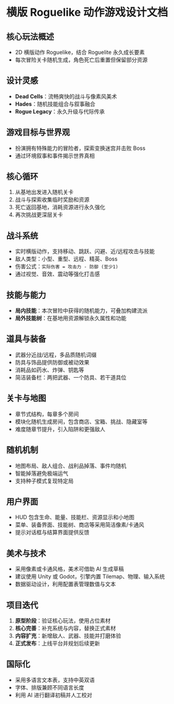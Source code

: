 # 横版 Roguelike 动作游戏设计文档

## 核心玩法概述
- 2D 横版动作 Roguelike，结合 Roguelite 永久成长要素
- 每次冒险关卡随机生成，角色死亡后重置但保留部分资源

## 设计灵感
- **Dead Cells**：流畅爽快的战斗与像素风美术
- **Hades**：随机技能组合与叙事融合
- **Rogue Legacy**：永久升级与代际传承

## 游戏目标与世界观
- 扮演拥有特殊能力的冒险者，探索变换迷宫并击败 Boss
- 通过环境叙事和事件揭示世界真相

## 核心循环
1. 从基地出发进入随机关卡
2. 战斗与探索收集临时奖励和资源
3. 死亡返回基地，消耗资源进行永久强化
4. 再次挑战更深层关卡

## 战斗系统
- 实时横版动作，支持移动、跳跃、闪避、近/远程攻击与技能
- 敌人类型：小型、重型、远程、精英、Boss
- 伤害公式：`实际伤害 = 攻击力 - 防御 (至少1)`
- 通过视觉、音效、震动等强化打击感

## 技能与能力
- **局内技能**：本次冒险中获得的随机能力，可叠加构建流派
- **局外技能树**：在基地用资源解锁永久属性和功能

## 道具与装备
- 武器分近战/远程，多品质随机词缀
- 防具与饰品提供防御或被动效果
- 消耗品如药水、炸弹、钥匙等
- 简洁装备栏：两把武器、一个防具、若干道具位

## 关卡与地图
- 章节式结构，每章多个房间
- 模块化随机生成房间，包含商店、宝箱、挑战、隐藏室等
- 难度随章节提升，引入陷阱和更强敌人

## 随机机制
- 地图布局、敌人组合、战利品掉落、事件均随机
- 智能掉落避免极端运气
- 支持种子模式复现特定局

## 用户界面
- HUD 包含生命、能量、技能栏、资源显示和小地图
- 菜单、装备界面、技能树、商店等采用简洁像素/卡通风
- 提示对话框与结算界面提供反馈

## 美术与技术
- 采用像素或卡通风格，美术可借助 AI 生成草稿
- 建议使用 Unity 或 Godot，引擎内置 Tilemap、物理、输入系统
- 数据驱动设计，利用配置表管理数值与文本

## 项目迭代
1. **原型阶段**：验证核心玩法，使用占位素材
2. **核心完善**：补充系统与内容，替换正式素材
3. **内容扩充**：新增敌人、武器、技能并打磨体验
4. **正式发布**：上线平台并规划后续更新

## 国际化
- 采用多语言文本表，支持中英双语
- 字体、排版兼顾不同语言长度
- 利用 AI 进行翻译初稿并人工校对

